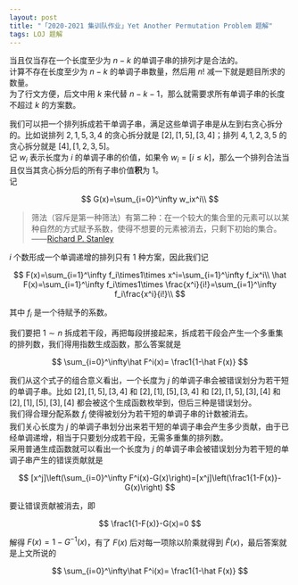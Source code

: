```yaml
---
layout: post
title: "「2020-2021 集训队作业」Yet Another Permutation Problem 题解"
tags: LOJ 题解
---
```


当且仅当存在一个长度至少为 $n-k$ 的单调子串的排列才是合法的。  
计算不存在长度至少为 $n-k$ 的单调子串数量，然后用 $n!$ 减一下就是题目所求的数量。  
为了行文方便，后文中用 $k$ 来代替 $n-k-1$，那么就需要求所有单调子串的长度不超过 $k$ 的方案数。

我们可以把一个排列拆成若干单调子串，满足这些单调子串是从左到右贪心拆分的。比如说排列 $2,1,5,3,4$ 的贪心拆分就是 $[2],[1,5],[3,4]$；排列 $4,1,2,3,5$ 的贪心拆分就是 $[4],[1,2,3,5]$。  
记 $w_i$ 表示长度为 $i$ 的单调子串的价值，如果令 $w_i=[i\le k]$，那么一个排列合法当且仅当其贪心拆分后的所有子串价值**积**为 $1$。  
记

$$
G(x)=\sum_{i=0}^\infty w_ix^i\\
$$

> 筛法（容斥是第一种筛法）有第二种：在一个较大的集合里的元素可以以某种自然的方式赋予系数，使得不想要的元素被消去，只剩下初始的集合。——[Richard P. Stanley](https://math.mit.edu/~rstan/)

$i$ 个数形成一个单调递增的排列只有 $1$ 种方案，因此我们记

$$
F(x)=\sum_{i=1}^\infty f_i\times1\times x^i=\sum_{i=1}^\infty f_ix^i\\
\hat F(x)=\sum_{i=1}^\infty f_i\times1\times \frac{x^i}{i!}=\sum_{i=1}^\infty f_i\frac{x^i}{i!}\\
$$

其中 $f_i$ 是一个待赋予的系数。

我们要把 $1\sim n$ 拆成若干段，再把每段拼接起来，拆成若干段会产生一个多重集的排列数，我们得用指数生成函数，那么答案就是

$$
\sum_{i=0}^\infty\hat F^i(x)=
\frac1{1-\hat F(x)}
$$

我们从这个式子的组合意义看出，一个长度为 $j$ 的单调子串会被错误划分为若干短的单调子串。比如 $[2],[1,5],[3,4]$ 和 $[2],[1],[5],[3,4]$ 和 $[2],[1,5],[3],[4]$ 和 $[2],[1],[5],[3],[4]$ 都会被这个生成函数枚举到，但后三种是错误划分。  
我们得合理分配系数 $f_i$ 使得被划分为若干短的单调子串的计数被消去。  
我们关心长度为 $j$ 的单调子串划分出来若干短的单调子串会产生多少贡献，由于已经单调递增，相当于只要划分成若干段，无需多重集的排列数。  
采用普通生成函数就可以看出一个长度为 $j$ 的单调子串会被错误划分为若干短的单调子串产生的错误贡献就是

$$
[x^j]\left(\sum_{i=0}^\infty F^i(x)-G(x)\right)=[x^j]\left(\frac1{1-F(x)}-G(x)\right)
$$

要让错误贡献被消去，即

$$
\frac1{1-F(x)}-G(x)=0
$$

解得 $F(x)=1-G^{-1}(x)$，有了 $F(x)$ 后对每一项除以阶乘就得到 $\hat F(x)$，最后答案就是上文所说的

$$
\sum_{i=0}^\infty\hat F^i(x)=
\frac1{1-\hat F(x)}
$$